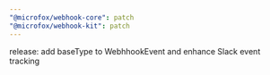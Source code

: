 ```yaml
---
"@microfox/webhook-core": patch
"@microfox/webhook-kit": patch
---
```


release: add baseType to WebhhookEvent and enhance Slack event tracking
